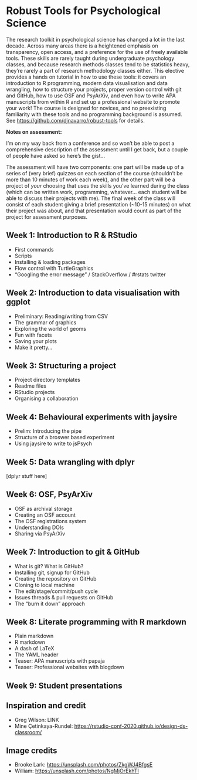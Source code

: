 
<!-- README.md is generated from README.Rmd. Please edit that file -->

<!-- badges: start -->

<!-- badges: end -->

# Robust Tools for Psychological Science

The research toolkit in psychological science has changed a lot in the
last decade. Across many areas there is a heightened emphasis on
transparency, open access, and a preference for the use of freely
available tools. These skills are rarely taught during undergraduate
psychology classes, and because research methods classes tend to be
statistics heavy, they’re rarely a part of research methodology classes
either. This elective provides a hands on tutorial in how to use these
tools: it covers an introduction to R programming, modern data
visualisation and data wrangling, how to structure your projects, proper
version control with git and GitHub, how to use OSF and PsyArXiv, and
even how to write APA manuscripts from within R and set up a
professional website to promote your work\! The course is designed for
novices, and no preexisting familiarity with these tools and no
programming background is assumed. See
<https://github.com/djnavarro/robust-tools> for details.

**Notes on assessment:**

I’m on my way back from a conference and so won’t be able to post a
comprehensive description of the assessment until I get back, but a
couple of people have asked so here’s the gist…

The assessment will have two components: one part will be made up of a
series of (very brief) quizzes on each section of the course (shouldn’t
be more than 10 minutes of work each week), and the other part will be a
project of *your* choosing that uses the skills you’ve learned during
the class (which can be written work, programming, whatever… each
student will be able to discuss their projects with me). The final week
of the class will consist of each student giving a brief presentation
(~10-15 minutes) on what their project was about, and that presentation
would count as part of the project for assessment purposes.

## Week 1: Introduction to R & RStudio

  - First commands
  - Scripts
  - Installing & loading packages
  - Flow control with TurtleGraphics
  - “Googling the error message” / StackOverflow / \#rstats twitter

## Week 2: Introduction to data visualisation with ggplot

  - Preliminary: Reading/writing from CSV
  - The grammar of graphics
  - Exploring the world of geoms
  - Fun with facets
  - Saving your plots
  - Make it pretty…

## Week 3: Structuring a project

  - Project directory templates
  - Readme files
  - RStudio projects
  - Organising a collaboration

## Week 4: Behavioural experiments with jaysire

  - Prelim: Introducing the pipe
  - Structure of a broswer based experiment
  - Using jaysire to write to jsPsych

## Week 5: Data wrangling with dplyr

\[dplyr stuff here\]

## Week 6: OSF, PsyArXiv

  - OSF as archival storage
  - Creating an OSF account
  - The OSF registrations system
  - Understanding DOIs
  - Sharing via PsyArXiv

## Week 7: Introduction to git & GitHub

  - What is git? What is GitHub?
  - Installing git, signup for GitHub
  - Creating the repository on GitHub
  - Cloning to local machine
  - The edit/stage/commit/push cycle
  - Issues threads & pull requests on GitHub
  - The “burn it down” approach

## Week 8: Literate programming with R markdown

  - Plain markdown
  - R markdown
  - A dash of LaTeX
  - The YAML header
  - Teaser: APA manuscripts with papaja
  - Teaser: Professional websites with blogdown

## Week 9: Student presentations

## Inspiration and credit

  - Greg Wilson: LINK
  - Mine Çetinkaya-Rundel:
    <https://rstudio-conf-2020.github.io/design-ds-classroom/>

## Image credits

  - Brooke Lark: <https://unsplash.com/photos/ZkgWJ4BfgsE>
  - William: <https://unsplash.com/photos/NgMjOrEkhTI>
